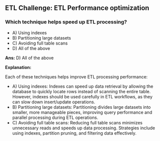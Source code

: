 ## ETL Challenge: ETL Performance optimization

### Which technique helps speed up ETL processing?

- A) Using indexes
- B) Partitioning large datasets
- C) Avoiding full table scans
- D) All of the above 

**Ans:** D) All of the above

**Explanation:**

Each of these techniques helps improve ETL processing performance:

- A) Using indexes: Indexes can speed up data retrieval by allowing the database to quickly locate rows instead of scanning the entire table. However, indexes should be used carefully in ETL workflows, as they can slow down insert/update operations.
- B) Partitioning large datasets: Partitioning divides large datasets into smaller, more manageable pieces, improving query performance and parallel processing during ETL operations.
- C) Avoiding full table scans: Reducing full table scans minimizes unnecessary reads and speeds up data processing. Strategies include using indexes, partition pruning, and filtering data effectively.